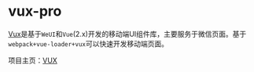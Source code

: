 ﻿# vux-pro

[Vux](https://vux.li/#/)是基于`WeUI`和`Vue`(2.x)开发的移动端UI组件库，主要服务于微信页面。基于`webpack+vue-loader+vux`可以快速开发移动端页面。

项目主页：[VUX](https://vux.li/#/)


